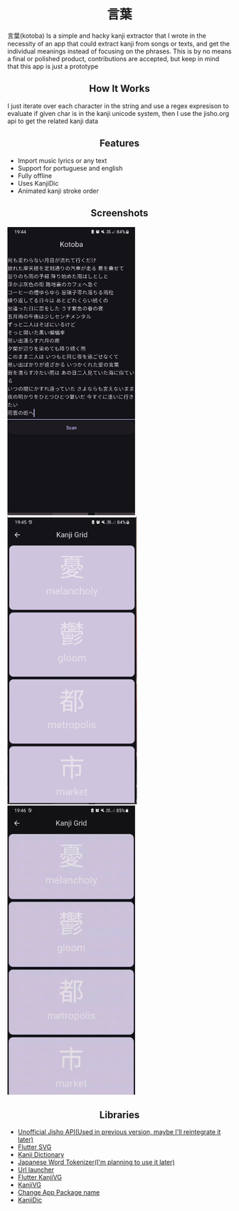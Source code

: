 <h1 style="text-align:center"> 言葉 </h1>

言葉(kotoba) Is a simple and hacky kanji extractor that I wrote in the necessity of
an app that could extract kanji from songs or texts, and get the individual meanings
instead of focusing on the phrases.
This is by no means a final or polished product, contributions are accepted,
but keep in mind that this app is just a prototype

<h2 style="text-align:center"> How It Works </h2>
I just iterate over each character in the string
and use a regex expresison to evaluate if given char is in the kanji unicode system, then I use the jisho.org api to get the related kanji data

<h2 style="text-align:center"> Features </h2>

* Import music lyrics or any text
* Support for portuguese and english
* Fully offline
* Uses KanjiDic
* Animated kanji stroke order

<h2 style="text-align:center"> Screenshots </h2>

![Import music lyrics, etc](./readme_assets/screenshot1.png)
![Kanji Grid](./readme_assets/screenshot2.png)
<img src="./readme_assets/screencapture1.gif" width="287" height="650"/>


<h2 style="text-align:center"> Libraries </h2>

* [Unofficial Jisho API(Used in previous version, maybe I'll reintegrate it later)](https://pub.dev/packages/unofficial_jisho_api)
* [Flutter SVG](https://pub.dev/packages/flutter_svg)
* [Kanji Dictionary](https://pub.dev/packages/kanji_dictionary)
* [Japanese Word Tokenizer(I'm planning to use it later)](https://pub.dev/packages/japanese_word_tokenizer)
* [Url launcher](https://pub.dev/packages/url_launcher)
* [Flutter KanjiVG](https://pub.dev/packages/flutter_kanjivg)
* [KanjiVG](https://kanjivg.tagaini.net/)
* [Change App Package name](https://pub.dev/packages/change_app_package_name)
* [KanjiDic](https://www.edrdg.org/wiki/index.php/KANJIDIC_Project)


